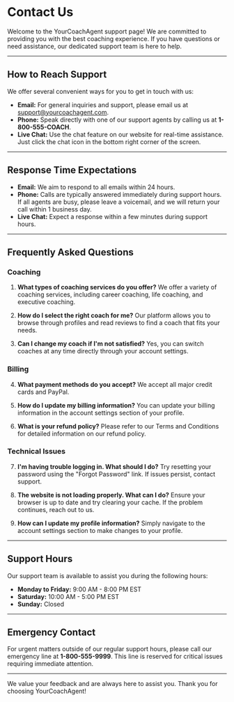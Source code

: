 # Contact Us

Welcome to the YourCoachAgent support page! We are committed to providing you with the best coaching experience. If you have questions or need assistance, our dedicated support team is here to help.

---

## How to Reach Support

We offer several convenient ways for you to get in touch with us:

- **Email:** For general inquiries and support, please email us at [support@yourcoachagent.com](mailto:support@yourcoachagent.com).
- **Phone:** Speak directly with one of our support agents by calling us at **1-800-555-COACH**.
- **Live Chat:** Use the chat feature on our website for real-time assistance. Just click the chat icon in the bottom right corner of the screen.

---

## Response Time Expectations

- **Email:** We aim to respond to all emails within 24 hours.
- **Phone:** Calls are typically answered immediately during support hours. If all agents are busy, please leave a voicemail, and we will return your call within 1 business day.
- **Live Chat:** Expect a response within a few minutes during support hours.

---

## Frequently Asked Questions

### Coaching

1. **What types of coaching services do you offer?**
   We offer a variety of coaching services, including career coaching, life coaching, and executive coaching.

2. **How do I select the right coach for me?**
   Our platform allows you to browse through profiles and read reviews to find a coach that fits your needs.

3. **Can I change my coach if I'm not satisfied?**
   Yes, you can switch coaches at any time directly through your account settings.

### Billing

4. **What payment methods do you accept?**
   We accept all major credit cards and PayPal.

5. **How do I update my billing information?**
   You can update your billing information in the account settings section of your profile.

6. **What is your refund policy?**
   Please refer to our Terms and Conditions for detailed information on our refund policy.

### Technical Issues

7. **I'm having trouble logging in. What should I do?**
   Try resetting your password using the "Forgot Password" link. If issues persist, contact support.

8. **The website is not loading properly. What can I do?**
   Ensure your browser is up to date and try clearing your cache. If the problem continues, reach out to us.

9. **How can I update my profile information?**
   Simply navigate to the account settings section to make changes to your profile.

---

## Support Hours

Our support team is available to assist you during the following hours:

- **Monday to Friday:** 9:00 AM - 8:00 PM EST
- **Saturday:** 10:00 AM - 5:00 PM EST
- **Sunday:** Closed

---

## Emergency Contact

For urgent matters outside of our regular support hours, please call our emergency line at **1-800-555-9999**. This line is reserved for critical issues requiring immediate attention.

---

We value your feedback and are always here to assist you. Thank you for choosing YourCoachAgent!